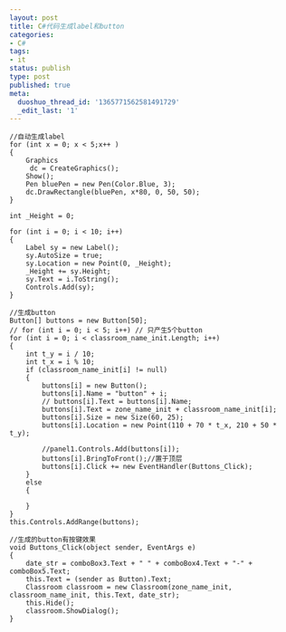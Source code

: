 ```yaml
---
layout: post
title: C#代码生成label和button
categories:
- C#
tags:
- it
status: publish
type: post
published: true
meta:
  duoshuo_thread_id: '1365771562581491729'
  _edit_last: '1'
---
```

    //自动生成label
    for (int x = 0; x < 5;x++ )
    {
        Graphics
         dc = CreateGraphics();
        Show();
        Pen bluePen = new Pen(Color.Blue, 3);
        dc.DrawRectangle(bluePen, x*80, 0, 50, 50);
    }

    int _Height = 0;

    for (int i = 0; i < 10; i++)
    {
        Label sy = new Label();
        sy.AutoSize = true;
        sy.Location = new Point(0, _Height);
        _Height += sy.Height;
        sy.Text = i.ToString();
        Controls.Add(sy);
    } 

    //生成button
    Button[] buttons = new Button[50];
    // for (int i = 0; i < 5; i++) // 只产生5个button
    for (int i = 0; i < classroom_name_init.Length; i++)
    {
        int t_y = i / 10;
        int t_x = i % 10;
        if (classroom_name_init[i] != null)
        {
            buttons[i] = new Button();
            buttons[i].Name = "button" + i;
            // buttons[i].Text = buttons[i].Name;
            buttons[i].Text = zone_name_init + classroom_name_init[i];
            buttons[i].Size = new Size(60, 25);
            buttons[i].Location = new Point(110 + 70 * t_x, 210 + 50 * t_y);

            //panel1.Controls.Add(buttons[i]);
            buttons[i].BringToFront();//置于顶层
            buttons[i].Click += new EventHandler(Buttons_Click);                        
        }
        else
        {

        }
    }
    this.Controls.AddRange(buttons);

    //生成的button有按键效果
    void Buttons_Click(object sender, EventArgs e)
    {
        date_str = comboBox3.Text + " " + comboBox4.Text + "-" + comboBox5.Text;
        this.Text = (sender as Button).Text;
        Classroom classroom = new Classroom(zone_name_init, classroom_name_init, this.Text, date_str);
        this.Hide();
        classroom.ShowDialog();
    }
